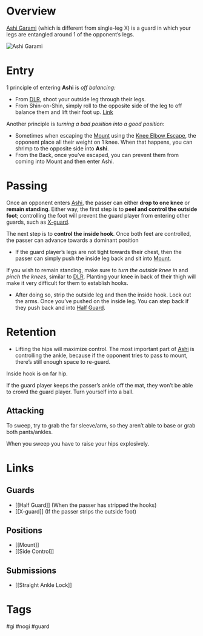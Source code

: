 # Overview
<u>Ashi Garami</u> (which is different from single-leg X) is a guard in which your legs are entangled around 1 of the opponent’s legs.

![Ashi Garami](https://cdn.shopify.com/s/files/1/0363/5125/files/Ashi-Entry-1024x576_large.jpg)
# Entry
1 principle of entering **Ashi** is *off balancing:*
- From [DLR](obsidian://open?vault=Obsidian-BJJ-Notes&file=Guards%2FDe%20La%20Riva), shoot your outside leg through their legs. 
- From Shin-on-Shin, simply roll to the opposite side of the leg to off balance them and lift their foot up. [Link](https://www.youtube.com/watch?v=kQQTST4DySY)

Another principle is *turning a bad position into a good position*:
- Sometimes when escaping the [Mount](obsidian://open?vault=Obsidian-BJJ-Notes&file=Positions%2FMount) using the [Knee Elbow Escape](obsidian://open?vault=Obsidian-BJJ-Notes&file=Escapes%2FKnee%20Elbow%20Escape), the opponent place all their weight on 1 knee. When that happens, you can shrimp to the opposite side into **Ashi**.
- From the Back, once you’ve escaped, you can prevent them from coming into Mount and then enter Ashi.
# Passing
Once an opponent enters <u>Ashi</u>, the passer can either **drop to one knee** or **remain standing**. Either way, the first step is to **peel and control the outside foot**; controlling the foot will prevent the guard player from entering other guards, such as [X-guard](obsidian://open?vault=Obsidian-BJJ-Notes&file=Guards%2FX-guard).

The next step is to **control the inside hook**. Once both feet are controlled, the passer can advance towards a dominant position
- If the guard player’s legs are not tight towards their chest, then the passer can simply push the inside leg back and sit into [Mount](obsidian://open?vault=Obsidian-BJJ-Notes&file=Positions%2FMount).

If you wish to remain standing, make sure to *turn the outside knee in* and *pinch the knees*, similar to [DLR](obsidian://open?vault=Obsidian-BJJ-Notes&file=Guards%2FDe%20La%20Riva). Planting your knee in back of their thigh will make it very difficult for them to establish hooks.
- After doing so, strip the outside leg and then the inside hook. Lock out the arms. Once you’ve pushed on the inside leg. You can step back if they push back and into [Half Guard](obsidian://open?vault=Obsidian-BJJ-Notes&file=Guards%2FHalf%20Guard).
# Retention
- Lifting the hips will maximize control.
The most important part of <u>Ashi</u> is controlling the ankle, because if the opponent tries to pass to mount, there’s still enough space to re-guard.

Inside hook is on far hip.

If the guard player keeps the passer’s ankle off the mat, they won’t be able to crowd the guard player. Turn yourself into a ball.
## Attacking
To sweep, try to grab the far sleeve/arm, so they aren’t able to base or grab both pants/ankles.

When you sweep you have to raise your hips explosively.
# Links
## Guards
- [[Half Guard]] (When the passer has stripped the hooks)
- [[X-guard]] (If the passer strips the outside foot)
## Positions
- [[Mount]]
- [[Side Control]]
## Submissions
- [[Straight Ankle Lock]]
# Tags
#gi #nogi #guard 